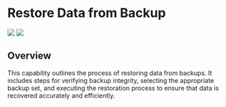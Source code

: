 # Restore Data from Backup

![](https://img.shields.io/badge/Phase-Recovery_%28P0005%29-blue)&nbsp;![](https://img.shields.io/badge/Category-General-blue)
## Overview

This capability outlines the process of restoring data from backups. It includes steps for verifying backup integrity, selecting the appropriate backup set, and executing the restoration process to ensure that data is recovered accurately and efficiently.